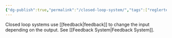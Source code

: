 ```yaml
---
{"dg-publish":true,"permalink":"/closed-loop-system/","tags":["reglerteknik"]}
---
```


Closed loop systems use [[feedback\|feedback]] to change the input depending on the output. See [[Feedback System\|Feedback System]].